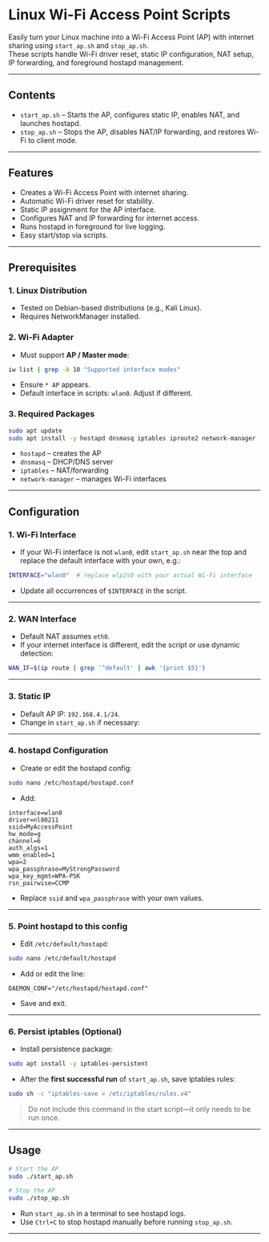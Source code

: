 # Linux Wi-Fi Access Point Scripts

Easily turn your Linux machine into a Wi-Fi Access Point (AP) with internet sharing using `start_ap.sh` and `stop_ap.sh`.  
These scripts handle Wi-Fi driver reset, static IP configuration, NAT setup, IP forwarding, and foreground hostapd management.

---

## **Contents**

- `start_ap.sh` – Starts the AP, configures static IP, enables NAT, and launches hostapd.  
- `stop_ap.sh` – Stops the AP, disables NAT/IP forwarding, and restores Wi-Fi to client mode.  

---


## Features

- Creates a Wi-Fi Access Point with internet sharing.  
- Automatic Wi-Fi driver reset for stability.  
- Static IP assignment for the AP interface.  
- Configures NAT and IP forwarding for internet access.  
- Runs hostapd in foreground for live logging.  
- Easy start/stop via scripts.

---


## **Prerequisites**

### 1. Linux Distribution
- Tested on Debian-based distributions (e.g., Kali Linux).  
- Requires NetworkManager installed.

### 2. Wi-Fi Adapter
- Must support **AP / Master mode**:

```bash
iw list | grep -A 10 "Supported interface modes"
````

* Ensure `* AP` appears.
* Default interface in scripts: `wlan0`. Adjust if different.

### 3. Required Packages

```bash
sudo apt update
sudo apt install -y hostapd dnsmasq iptables iproute2 network-manager
```

* `hostapd` – creates the AP
* `dnsmasq` – DHCP/DNS server
* `iptables` – NAT/forwarding
* `network-manager` – manages Wi-Fi interfaces

---

## **Configuration**

### 1. Wi-Fi Interface

* If your Wi-Fi interface is not `wlan0`, edit `start_ap.sh` near the top and replace the default interface with your own, e.g.:

```bash
INTERFACE="wlan0"  # replace wlp2s0 with your actual Wi-Fi interface
```

* Update all occurrences of `$INTERFACE` in the script.

---

### 2. WAN Interface

* Default NAT assumes `eth0`.
* If your internet interface is different, edit the script or use dynamic detection:

```bash
WAN_IF=$(ip route | grep '^default' | awk '{print $5}')
```

---

### 3. Static IP

* Default AP IP: `192.168.4.1/24`.
* Change in `start_ap.sh` if necessary:

---

### 4. hostapd Configuration

* Create or edit the hostapd config:

```bash
sudo nano /etc/hostapd/hostapd.conf
```

* Add:

```text
interface=wlan0
driver=nl80211
ssid=MyAccessPoint
hw_mode=g
channel=6
auth_algs=1
wmm_enabled=1
wpa=2
wpa_passphrase=MyStrongPassword
wpa_key_mgmt=WPA-PSK
rsn_pairwise=CCMP
```

* Replace `ssid` and `wpa_passphrase` with your own values.

---

### 5. Point hostapd to this config

* Edit `/etc/default/hostapd`:

```bash
sudo nano /etc/default/hostapd
```

* Add or edit the line:

```text
DAEMON_CONF="/etc/hostapd/hostapd.conf"
```

* Save and exit.

---

### 6. Persist iptables (Optional)

* Install persistence package:

```bash
sudo apt install -y iptables-persistent
```

* After the **first successful run** of `start_ap.sh`, save iptables rules:

```bash
sudo sh -c "iptables-save > /etc/iptables/rules.v4"
```

> Do not include this command in the start script—it only needs to be run once.

---

## **Usage**

```bash
# Start the AP
sudo ./start_ap.sh

# Stop the AP
sudo ./stop_ap.sh
```

* Run `start_ap.sh` in a terminal to see hostapd logs.
* Use `Ctrl+C` to stop hostapd manually before running `stop_ap.sh`.

---

